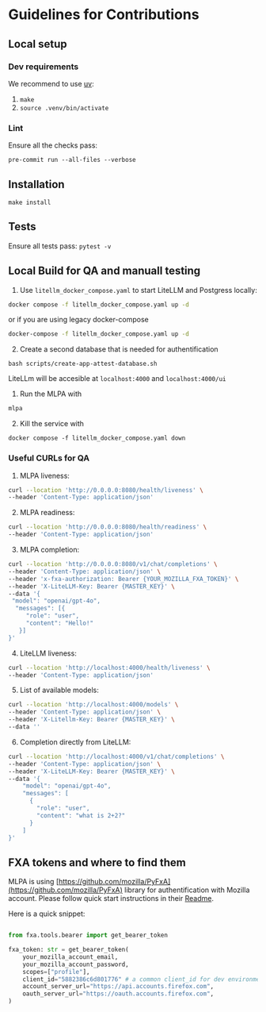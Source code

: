 # Guidelines for Contributions

## Local setup

### Dev requirements

We recommend to use [uv](https://docs.astral.sh/uv/getting-started/installation/):

1. `make`
2. `source .venv/bin/activate`

### Lint

Ensure all the checks pass:

`pre-commit run --all-files --verbose`

## Installation

`make install`

## Tests

Ensure all tests pass: `pytest -v`

## Local Build for QA and manuall testing

1. Use `litellm_docker_compose.yaml` to start LiteLLM and Postgress locally:

  ```bash
  docker compose -f litellm_docker_compose.yaml up -d
  ```

  or if you are using legacy docker-compose

  ```bash
  docker-compose -f litellm_docker_compose.yaml up -d
  ```

2. Create a second database that is needed for authentification

  ```
  bash scripts/create-app-attest-database.sh
  ```

LiteLLm will be accesible at `localhost:4000` and `localhost:4000/ui`

1. Run the MLPA with

  ```bash
  mlpa
  ```

2. Kill the service with

```
docker compose -f litellm_docker_compose.yaml down
```

### Useful CURLs for QA

1. MLPA liveness:

```bash
curl --location 'http://0.0.0.0:8080/health/liveness' \
--header 'Content-Type: application/json'
```

2. MLPA readiness:

```bash
curl --location 'http://0.0.0.0:8080/health/readiness' \
--header 'Content-Type: application/json'
```

3. MLPA completion:

  ```bash
  curl --location 'http://0.0.0.0:8080/v1/chat/completions' \
  --header 'Content-Type: application/json' \
  --header 'x-fxa-authorization: Bearer {YOUR_MOZILLA_FXA_TOKEN}' \
  --header 'X-LiteLLM-Key: Bearer {MASTER_KEY}' \
  --data '{
   "model": "openai/gpt-4o",
    "messages": [{
       "role": "user",
       "content": "Hello!"
     }]
  }'
  ```

4. LiteLLM liveness:

```bash
curl --location 'http://localhost:4000/health/liveness' \
--header 'Content-Type: application/json'
```

5. List of available models:

```bash
curl --location 'http://localhost:4000/models' \
--header 'Content-Type: application/json' \
--header 'X-Litellm-Key: Bearer {MASTER_KEY}' \
--data ''
```

6. Completion directly from LiteLLM:

```bash
curl --location 'http://localhost:4000/v1/chat/completions' \
--header 'Content-Type: application/json' \
--header 'X-LiteLLM-Key: Bearer {MASTER_KEY}' \
--data '{
    "model": "openai/gpt-4o",
    "messages": [
      {
        "role": "user",
        "content": "what is 2+2?"
      }
    ]
}'
```


## FXA tokens and where to find them
MLPA is using [https://github.com/mozilla/PyFxA](https://github.com/mozilla/PyFxA) library for authentification with Mozilla account. Please follow quick start instructions in their [Readme](https://github.com/mozilla/PyFxA?tab=readme-ov-file#using-firefox-account-bearer-token-with-requests).

Here is a quick snippet:
```python

from fxa.tools.bearer import get_bearer_token

fxa_token: str = get_bearer_token(
    your_mozilla_account_email,
    your_mozilla_account_password,
    scopes=["profile"],
    client_id="5882386c6d801776" # a common client_id for dev environment,
    account_server_url="https://api.accounts.firefox.com",
    oauth_server_url="https://oauth.accounts.firefox.com",
)
```
